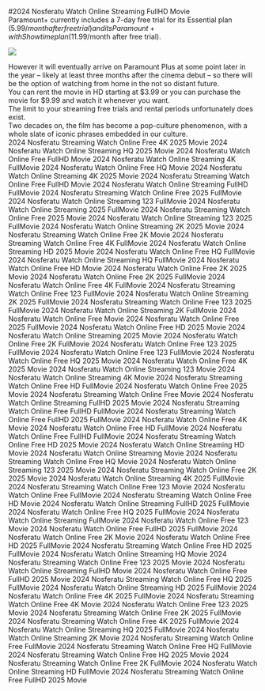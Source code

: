 #2024 Nosferatu Watch Online Streaming FullHD Movie  
Paramount+ currently includes a 7-day free trial for its Essential plan ($5.99/month after free trial) and its Paramount+ with Showtime plan ($11.99/month after free trial).  
  
[![](https://i.imgur.com/qSNzIqt.png)](https://movie.rssnews.media/lXWewROkh.php)  
  
However it will eventually arrive on Paramount Plus at some point later in the year – likely at least three months after the cinema debut – so there will be the option of watching from home in the not so distant future.  
You can rent the movie in HD starting at $3.99 or you can purchase the movie for $9.99 and watch it whenever you want.  
The limit to your streaming free trials and rental periods unfortunately does exist.  
Two decades on, the film has become a pop-culture phenomenon, with a whole slate of iconic phrases embedded in our culture.  
2024 Nosferatu Streaming Watch Online Free 4K 2025 Movie
2024 Nosferatu Watch Online Streaming HQ 2025 Movie
2024 Nosferatu Watch Online Free FullHD Movie
2024 Nosferatu Watch Online Streaming 4K FullMovie
2024 Nosferatu Watch Online Free HQ Movie
2024 Nosferatu Watch Online Streaming 4K 2025 Movie
2024 Nosferatu Streaming Watch Online Free FullHD Movie
2024 Nosferatu Watch Online Streaming FullHD FullMovie
2024 Nosferatu Streaming Watch Online Free 2025 FullMovie
2024 Nosferatu Watch Online Streaming 123 FullMovie
2024 Nosferatu Watch Online Streaming 2025 FullMovie
2024 Nosferatu Streaming Watch Online Free 2025 Movie
2024 Nosferatu Watch Online Streaming 123 2025 FullMovie
2024 Nosferatu Watch Online Streaming 2K 2025 Movie
2024 Nosferatu Streaming Watch Online Free 2K Movie
2024 Nosferatu Streaming Watch Online Free 4K FullMovie
2024 Nosferatu Watch Online Streaming HD 2025 Movie
2024 Nosferatu Watch Online Free HQ FullMovie
2024 Nosferatu Watch Online Streaming HQ FullMovie
2024 Nosferatu Watch Online Free HD Movie
2024 Nosferatu Watch Online Free 2K 2025 Movie
2024 Nosferatu Watch Online Free 2K 2025 FullMovie
2024 Nosferatu Watch Online Free 4K FullMovie
2024 Nosferatu Streaming Watch Online Free 123 FullMovie
2024 Nosferatu Watch Online Streaming 2K 2025 FullMovie
2024 Nosferatu Streaming Watch Online Free 123 2025 FullMovie
2024 Nosferatu Watch Online Streaming 2K FullMovie
2024 Nosferatu Watch Online Free Movie
2024 Nosferatu Watch Online Free 2025 FullMovie
2024 Nosferatu Watch Online Free HD 2025 Movie
2024 Nosferatu Watch Online Streaming 2025 Movie
2024 Nosferatu Watch Online Free 2K FullMovie
2024 Nosferatu Watch Online Free 123 2025 FullMovie
2024 Nosferatu Watch Online Free 123 FullMovie
2024 Nosferatu Watch Online Free HQ 2025 Movie
2024 Nosferatu Watch Online Free 4K 2025 Movie
2024 Nosferatu Watch Online Streaming 123 Movie
2024 Nosferatu Watch Online Streaming 4K Movie
2024 Nosferatu Streaming Watch Online Free HD FullMovie
2024 Nosferatu Watch Online Free 2025 Movie
2024 Nosferatu Streaming Watch Online Free Movie
2024 Nosferatu Watch Online Streaming FullHD 2025 Movie
2024 Nosferatu Streaming Watch Online Free FullHD FullMovie
2024 Nosferatu Streaming Watch Online Free FullHD 2025 FullMovie
2024 Nosferatu Watch Online Free 4K Movie
2024 Nosferatu Watch Online Free HD FullMovie
2024 Nosferatu Watch Online Free FullHD FullMovie
2024 Nosferatu Streaming Watch Online Free HD 2025 Movie
2024 Nosferatu Watch Online Streaming HD Movie
2024 Nosferatu Watch Online Streaming Movie
2024 Nosferatu Streaming Watch Online Free HQ Movie
2024 Nosferatu Watch Online Streaming 123 2025 Movie
2024 Nosferatu Streaming Watch Online Free 2K 2025 Movie
2024 Nosferatu Watch Online Streaming 4K 2025 FullMovie
2024 Nosferatu Streaming Watch Online Free 123 Movie
2024 Nosferatu Watch Online Free FullMovie
2024 Nosferatu Streaming Watch Online Free HD Movie
2024 Nosferatu Watch Online Streaming FullHD 2025 FullMovie
2024 Nosferatu Watch Online Free HQ 2025 FullMovie
2024 Nosferatu Watch Online Streaming FullMovie
2024 Nosferatu Watch Online Free 123 Movie
2024 Nosferatu Watch Online Free FullHD 2025 FullMovie
2024 Nosferatu Watch Online Free 2K Movie
2024 Nosferatu Watch Online Free HD 2025 FullMovie
2024 Nosferatu Streaming Watch Online Free HD 2025 FullMovie
2024 Nosferatu Watch Online Streaming HQ Movie
2024 Nosferatu Streaming Watch Online Free 123 2025 Movie
2024 Nosferatu Watch Online Streaming FullHD Movie
2024 Nosferatu Watch Online Free FullHD 2025 Movie
2024 Nosferatu Streaming Watch Online Free HQ 2025 FullMovie
2024 Nosferatu Watch Online Streaming HD 2025 FullMovie
2024 Nosferatu Watch Online Free 4K 2025 FullMovie
2024 Nosferatu Streaming Watch Online Free 4K Movie
2024 Nosferatu Watch Online Free 123 2025 Movie
2024 Nosferatu Streaming Watch Online Free 2K 2025 FullMovie
2024 Nosferatu Streaming Watch Online Free 4K 2025 FullMovie
2024 Nosferatu Watch Online Streaming HQ 2025 FullMovie
2024 Nosferatu Watch Online Streaming 2K Movie
2024 Nosferatu Streaming Watch Online Free FullMovie
2024 Nosferatu Streaming Watch Online Free HQ FullMovie
2024 Nosferatu Streaming Watch Online Free HQ 2025 Movie
2024 Nosferatu Streaming Watch Online Free 2K FullMovie
2024 Nosferatu Watch Online Streaming HD FullMovie
2024 Nosferatu Streaming Watch Online Free FullHD 2025 Movie